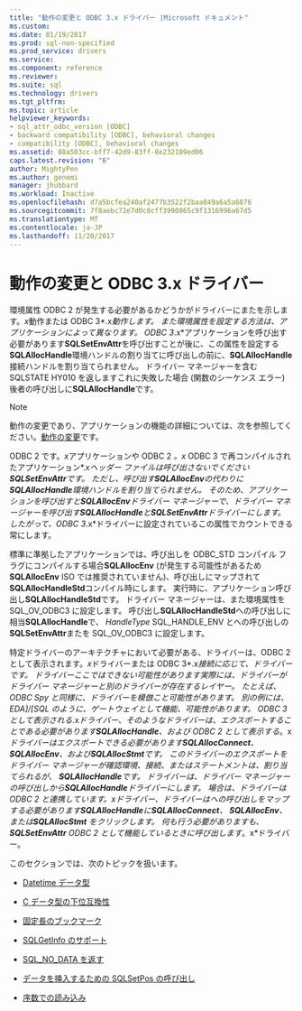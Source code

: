 ```yaml
---
title: "動作の変更と ODBC 3.x ドライバー |Microsoft ドキュメント"
ms.custom: 
ms.date: 01/19/2017
ms.prod: sql-non-specified
ms.prod_service: drivers
ms.service: 
ms.component: reference
ms.reviewer: 
ms.suite: sql
ms.technology: drivers
ms.tgt_pltfrm: 
ms.topic: article
helpviewer_keywords:
- sql_attr_odbc_version [ODBC]
- backward compatibility [ODBC], behavioral changes
- compatibility [ODBC], behavioral changes
ms.assetid: 88a503cc-bff7-42d9-83ff-8e232109ed06
caps.latest.revision: "6"
author: MightyPen
ms.author: genemi
manager: jhubbard
ms.workload: Inactive
ms.openlocfilehash: d7a5bcfea240af2477b3522f2baa849a6a5a6876
ms.sourcegitcommit: 7f8aebc72e7d0c8cff3990865c9f1316996a67d5
ms.translationtype: MT
ms.contentlocale: ja-JP
ms.lasthandoff: 11/20/2017
---
```

# <a name="behavioral-changes-and-odbc-3x-drivers"></a>動作の変更と ODBC 3.x ドライバー
環境属性 ODBC 2 が発生する必要があるかどうかがドライバーにまたを示します。*x*動作または ODBC 3*.x*動作します。 また環境属性を設定する方法は、アプリケーションによって異なります。 ODBC 3*.x*アプリケーションを呼び出す必要があります**SQLSetEnvAttr**を呼び出すことが後に、この属性を設定する**SQLAllocHandle**環境ハンドルの割り当てに呼び出しの前に、**SQLAllocHandle**接続ハンドルを割り当てられません。 ドライバー マネージャーを含む SQLSTATE HY010 を返しますこれに失敗した場合 (関数のシーケンス エラー) 後者の呼び出しに**SQLAllocHandle**です。  
  
> [!NOTE]  
>  動作の変更であり、アプリケーションの機能の詳細については、次を参照してください。[動作の変更](../../../odbc/reference/develop-app/behavioral-changes.md)です。  
  
 ODBC 2 です。*x*アプリケーションや ODBC 2 *。x* ODBC 3 で再コンパイルされたアプリケーション*.x*ヘッダー ファイルは呼び出さないでください**SQLSetEnvAttr**です。 ただし、呼び出す**SQLAllocEnv**の代わりに**SQLAllocHandle**環境ハンドルを割り当てられません。 そのため、アプリケーションを呼び出すと**SQLAllocEnv**ドライバー マネージャーで、ドライバー マネージャーを呼び出す**SQLAllocHandle**と**SQLSetEnvAttr**ドライバーにします。 したがって、ODBC 3*.x*ドライバーに設定されているこの属性でカウントできる常にします。  
  
 標準に準拠したアプリケーションでは、呼び出しを ODBC_STD コンパイル フラグにコンパイルする場合**SQLAllocEnv** (が発生する可能性があるため**SQLAllocEnv** ISO では推奨されていません)、呼び出しにマップされて**SQLAllocHandleStd**コンパイル時にします。 実行時に、アプリケーション呼び出し**SQLAllocHandleStd**です。 ドライバー マネージャーは、また環境属性を SQL_OV_ODBC3 に設定します。 呼び出し**SQLAllocHandleStd**への呼び出しに相当**SQLAllocHandle**で、 *HandleType* SQL_HANDLE_ENV とへの呼び出しの**SQLSetEnvAttr**またを SQL_OV_ODBC3 に設定します。  
  
 特定ドライバーのアーキテクチャにおいて必要がある、ドライバーは、ODBC 2 として表示されます。*x*ドライバーまたは ODBC 3*.x*接続に応じて、ドライバーです。 ドライバーここではできない可能性があります実際には、ドライバーがドライバー マネージャーと別のドライバーが存在するレイヤー。 たとえば、ODBC Spy と同様に、ドライバーを模倣こと可能性があります。 別の例には、EDA]/[SQL のように、ゲートウェイとして機能、可能性があります。 ODBC 3 として表示される*.x*ドライバー、そのようなドライバーは、エクスポートすることである必要があります**SQLAllocHandle**、および ODBC 2 として表示する*。x*ドライバーはエクスポートできる必要があります**SQLAllocConnect**、 **SQLAllocEnv**、および**SQLAllocStmt**です。 このドライバーのエクスポートをドライバー マネージャーが確認環境、接続、またはステートメントは、割り当てられるが、 **SQLAllocHandle**です。 ドライバーは、ドライバー マネージャーの呼び出しから**SQLAllocHandle**ドライバーにします。 場合は、ドライバーは ODBC 2 と連携しています。*x*ドライバー、ドライバーはへの呼び出しをマップする必要があります**SQLAllocHandle**に**SQLAllocConnect**、 **SQLAllocEnv**、または**SQLAllocStmt** をクリックします。 何も行う必要がありますも、 **SQLSetEnvAttr** ODBC 2 として機能しているときに呼び出します*。x*ドライバー。  
  
 このセクションでは、次のトピックを扱います。  
  
-   [Datetime データ型](../../../odbc/reference/appendixes/datetime-data-types.md)  
  
-   [C データ型の下位互換性](../../../odbc/reference/appendixes/backward-compatibility-of-c-data-types.md)  
  
-   [固定長のブックマーク](../../../odbc/reference/appendixes/fixed-length-bookmarks.md)  
  
-   [SQLGetInfo のサポート](../../../odbc/reference/appendixes/sqlgetinfo-support.md)  
  
-   [SQL_NO_DATA を返す](../../../odbc/reference/appendixes/returning-sql-no-data.md)  
  
-   [データを挿入するための SQLSetPos の呼び出し](../../../odbc/reference/appendixes/calling-sqlsetpos-to-insert-data.md)  
  
-   [序数での読み込み](../../../odbc/reference/appendixes/loading-by-ordinal.md)
